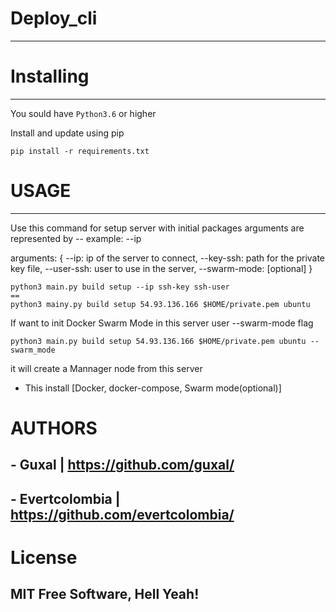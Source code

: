 # Deploy_cli
------------

# Installing
------------

You sould have ```Python3.6``` or higher

Install and update using pip
```
pip install -r requirements.txt
```

# USAGE
--------

Use this command for setup server with initial packages
arguments are represented by -- example: --ip

arguments: {
    --ip: ip of the server to connect,
    --key-ssh: path for the private key file,
    --user-ssh: user to use in the server,
    --swarm-mode: [optional]
}

    python3 main.py build setup --ip ssh-key ssh-user
    ==
    python3 mainy.py build setup 54.93.136.166 $HOME/private.pem ubuntu


If want to init Docker Swarm Mode in this server user --swarm-mode flag

    python3 main.py build setup 54.93.136.166 $HOME/private.pem ubuntu --swarm_mode

it will create a Mannager node from this server

* This install [Docker, docker-compose, Swarm mode(optional)]

# AUTHORS
## - Guxal  | https://github.com/guxal/
## - Evertcolombia | https://github.com/evertcolombia/

# License
## MIT Free Software, Hell Yeah!